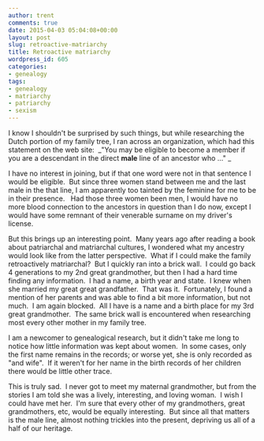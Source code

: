 ```yaml
---
author: trent
comments: true
date: 2015-04-03 05:04:08+00:00
layout: post
slug: retroactive-matriarchy
title: Retroactive matriarchy
wordpress_id: 605
categories:
- genealogy
tags:
- genealogy
- matriarchy
- patriarchy
- sexism
---
```


I know I shouldn't be surprised by such things, but while researching the Dutch portion of my family tree, I ran across an organization, which had this statement on the web site:  _"You may be eligible to become a member if you are a descendant in the direct **male** line of an ancestor who ..."
_

I have no interest in joining, but if that one word were not in that sentence I would be eligible.  But since three women stand between me and the last male in the that line, I am apparently too tainted by the feminine for me to be in their presence.   Had those three women been men, I would have no more blood connection to the ancestors in question than I do now, except I would have some remnant of their venerable surname on my driver's license.

But this brings up an interesting point.  Many years ago after reading a book about patriarchal and matriarchal cultures, I wondered what my ancestry would look like from the latter perspective.  What if I could make the family retroactively matriarchal?  But I quickly ran into a brick wall.  I could go back 4 generations to my 2nd great grandmother, but then I had a hard time finding any information.  I had a name, a birth year and state.  I knew when she married my great great grandfather.  That was it.  Fortunately, I found a mention of her parents and was able to find a bit more information, but not much.  I am again blocked.  All I have is a name and a birth place for my 3rd great grandmother.  The same brick wall is encountered when researching most every other mother in my family tree.

I am a newcomer to genealogical research, but it didn't take me long to notice how little information was kept about women.  In some cases, only the first name remains in the records; or worse yet, she is only recorded as "and wife".  If it weren't for her name in the birth records of her children there would be little other trace.

This is truly sad.  I never got to meet my maternal grandmother, but from the stories I am told she was a lively, interesting, and loving woman.  I wish I could have met her.  I'm sure that every other of my grandmothers, great grandmothers, etc, would be equally interesting.  But since all that matters is the male line, almost nothing trickles into the present, depriving us all of a half of our heritage.
